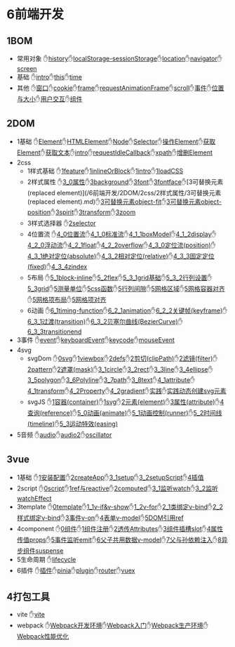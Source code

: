 # 6前端开发
## 1BOM
- 常用对象 ✋[history](/6前端开发/1BOM/常用对象/history.md)✋[localStorage-sessionStorage](/6前端开发/1BOM/常用对象/localStorage-sessionStorage.md)✋[location](/6前端开发/1BOM/常用对象/location.md)✋[navigator](/6前端开发/1BOM/常用对象/navigator.md)✋[screen](/6前端开发/1BOM/常用对象/screen.md)
- 基础 ✋[intro](/6前端开发/1BOM/基础/intro.md)✋[this](/6前端开发/1BOM/基础/this.md)✋[time](/6前端开发/1BOM/基础/time.md)
- 其他 ✋[窗口](/6前端开发/1BOM/其他/窗口.md)✋[cookie](/6前端开发/1BOM/其他/cookie.md)✋[frame](/6前端开发/1BOM/其他/frame.md)✋[requestAnimationFrame](/6前端开发/1BOM/其他/requestAnimationFrame.md)✋[scroll](/6前端开发/1BOM/其他/scroll.md)✋[事件](/6前端开发/1BOM/其他/事件.md)✋[位置与大小](/6前端开发/1BOM/其他/位置与大小.md)✋[用户交互](/6前端开发/1BOM/其他/用户交互.md)✋[组件](/6前端开发/1BOM/其他/组件.md)
## 2DOM
- 1基础 ✋[Element](/6前端开发/2DOM/1基础/Element.md)✋[HTMLElement](/6前端开发/2DOM/1基础/HTMLElement.md)✋[Node](/6前端开发/2DOM/1基础/Node.md)✋[Selector](/6前端开发/2DOM/1基础/Selector.md)✋[操作Element](/6前端开发/2DOM/1基础/操作Element.md)✋[获取Element](/6前端开发/2DOM/1基础/获取Element.md)✋[获取文本](/6前端开发/2DOM/1基础/获取文本.md)✋[intro](/6前端开发/2DOM/1基础/intro.md)✋[requestIdleCallback](/6前端开发/2DOM/1基础/requestIdleCallback.md)✋[xpath](/6前端开发/2DOM/1基础/xpath.md)✋[增删Element](/6前端开发/2DOM/1基础/增删Element.md)
- 2css
	- 1样式基础 ✋[1feature](/6前端开发/2DOM/2css/1样式基础/1feature.md)✋[1inlineOrBlock](/6前端开发/2DOM/2css/1样式基础/1inlineOrBlock.md)✋[1intro](/6前端开发/2DOM/2css/1样式基础/1intro.md)✋[1loadCSS](/6前端开发/2DOM/2css/1样式基础/1loadCSS.md)
	- 2样式属性 ✋[3_0属性](/6前端开发/2DOM/2css/2样式属性/3_0属性.md)✋[3background](/6前端开发/2DOM/2css/2样式属性/3background.md)✋[3font](/6前端开发/2DOM/2css/2样式属性/3font.md)✋[3fontface](/6前端开发/2DOM/2css/2样式属性/3fontface.md)✋[3可替换元素(replaced element)](/6前端开发/2DOM/2css/2样式属性/3可替换元素(replaced element).md)✋[3可替换元素object-fit](/6前端开发/2DOM/2css/2样式属性/3可替换元素object-fit.md)✋[3可替换元素object-position](/6前端开发/2DOM/2css/2样式属性/3可替换元素object-position.md)✋[3spirit](/6前端开发/2DOM/2css/2样式属性/3spirit.md)✋[3transform](/6前端开发/2DOM/2css/2样式属性/3transform.md)✋[3zoom](/6前端开发/2DOM/2css/2样式属性/3zoom.md)
	- 3样式选择器 ✋[2selector](/6前端开发/2DOM/2css/3样式选择器/2selector.md)
	- 4位置流 ✋[4_0位置流](/6前端开发/2DOM/2css/4位置流/4_0位置流.md)✋[4_1_0标准流](/6前端开发/2DOM/2css/4位置流/4_1_0标准流.md)✋[4_1_1boxModel](/6前端开发/2DOM/2css/4位置流/4_1_1boxModel.md)✋[4_1_2display](/6前端开发/2DOM/2css/4位置流/4_1_2display.md)✋[4_2_0浮动流](/6前端开发/2DOM/2css/4位置流/4_2_0浮动流.md)✋[4_2_1float](/6前端开发/2DOM/2css/4位置流/4_2_1float.md)✋[4_2_2overflow](/6前端开发/2DOM/2css/4位置流/4_2_2overflow.md)✋[4_3_0定位流(position)](/6前端开发/2DOM/2css/4位置流/4_3_0定位流(position).md)✋[4_3_1绝对定位(absolute)](/6前端开发/2DOM/2css/4位置流/4_3_1绝对定位(absolute).md)✋[4_3_2相对定位(relative)](/6前端开发/2DOM/2css/4位置流/4_3_2相对定位(relative).md)✋[4_3_3固定定位(fixed)](/6前端开发/2DOM/2css/4位置流/4_3_3固定定位(fixed).md)✋[4_3_4zindex](/6前端开发/2DOM/2css/4位置流/4_3_4zindex.md)
	- 5布局 ✋[5_1block-inline](/6前端开发/2DOM/2css/5布局/5_1block-inline.md)✋[5_2flex](/6前端开发/2DOM/2css/5布局/5_2flex.md)✋[5_3_1grid基础](/6前端开发/2DOM/2css/5布局/5_3_1grid基础.md)✋[5_3_2行列设置](/6前端开发/2DOM/2css/5布局/5_3_2行列设置.md)✋[5_3grid](/6前端开发/2DOM/2css/5布局/5_3grid.md)✋[5测量单位](/6前端开发/2DOM/2css/5布局/5测量单位.md)✋[5css函数](/6前端开发/2DOM/2css/5布局/5css函数.md)✋[5行列间隙](/6前端开发/2DOM/2css/5布局/5行列间隙.md)✋[5网格区域](/6前端开发/2DOM/2css/5布局/5网格区域.md)✋[5网格容器对齐](/6前端开发/2DOM/2css/5布局/5网格容器对齐.md)✋[5网格项布局](/6前端开发/2DOM/2css/5布局/5网格项布局.md)✋[5网格项对齐](/6前端开发/2DOM/2css/5布局/5网格项对齐.md)
	- 6动画 ✋[6_1timing-function](/6前端开发/2DOM/2css/6动画/6_1timing-function.md)✋[6_2_1animation](/6前端开发/2DOM/2css/6动画/6_2_1animation.md)✋[6_2_2关键帧(keyframe)](/6前端开发/2DOM/2css/6动画/6_2_2关键帧(keyframe).md)✋[6_3_1过渡(transition)](/6前端开发/2DOM/2css/6动画/6_3_1过渡(transition).md)✋[6_3_2贝塞尔曲线(BezierCurve)](/6前端开发/2DOM/2css/6动画/6_3_2贝塞尔曲线(BezierCurve).md)✋[6_3_3transitionend](/6前端开发/2DOM/2css/6动画/6_3_3transitionend.md)
- 3事件 ✋[event](/6前端开发/2DOM/3事件/event.md)✋[keyboardEvent](/6前端开发/2DOM/3事件/keyboardEvent.md)✋[keycode](/6前端开发/2DOM/3事件/keycode.md)✋[mouseEvent](/6前端开发/2DOM/3事件/mouseEvent.md)
- 4svg
	- svgDom ✋[0svg](/6前端开发/2DOM/4svg/svgDom/0svg.md)✋[1viewbox](/6前端开发/2DOM/4svg/svgDom/1viewbox.md)✋[2defs](/6前端开发/2DOM/4svg/svgDom/2defs.md)✋[2剪切(clipPath)](/6前端开发/2DOM/4svg/svgDom/2剪切(clipPath).md)✋[2滤镜(filter)](/6前端开发/2DOM/4svg/svgDom/2滤镜(filter).md)✋[2pattern](/6前端开发/2DOM/4svg/svgDom/2pattern.md)✋[2遮罩(mask)](/6前端开发/2DOM/4svg/svgDom/2遮罩(mask).md)✋[3_1circle](/6前端开发/2DOM/4svg/svgDom/3_1circle.md)✋[3_2rect](/6前端开发/2DOM/4svg/svgDom/3_2rect.md)✋[3_3line](/6前端开发/2DOM/4svg/svgDom/3_3line.md)✋[3_4ellipse](/6前端开发/2DOM/4svg/svgDom/3_4ellipse.md)✋[3_5polygon](/6前端开发/2DOM/4svg/svgDom/3_5polygon.md)✋[3_6Polyline](/6前端开发/2DOM/4svg/svgDom/3_6Polyline.md)✋[3_7path](/6前端开发/2DOM/4svg/svgDom/3_7path.md)✋[3_8text](/6前端开发/2DOM/4svg/svgDom/3_8text.md)✋[4_1attribute](/6前端开发/2DOM/4svg/svgDom/4_1attribute.md)✋[4_1transform](/6前端开发/2DOM/4svg/svgDom/4_1transform.md)✋[4_2Property](/6前端开发/2DOM/4svg/svgDom/4_2Property.md)✋[4_2gradient](/6前端开发/2DOM/4svg/svgDom/4_2gradient.md)✋[实践](/6前端开发/2DOM/4svg/svgDom/实践.md)✋[实践动态创建svg元素](/6前端开发/2DOM/4svg/svgDom/实践动态创建svg元素.md)
	- svgJS ✋[1容器(container)](/6前端开发/2DOM/4svg/svgJS/1容器(container).md)✋[1svg](/6前端开发/2DOM/4svg/svgJS/1svg.md)✋[2元素(element)](/6前端开发/2DOM/4svg/svgJS/2元素(element).md)✋[3属性(attribute)](/6前端开发/2DOM/4svg/svgJS/3属性(attribute).md)✋[4查询(reference)](/6前端开发/2DOM/4svg/svgJS/4查询(reference).md)✋[5_0动画(animate)](/6前端开发/2DOM/4svg/svgJS/5_0动画(animate).md)✋[5_1动画控制(runner)](/6前端开发/2DOM/4svg/svgJS/5_1动画控制(runner).md)✋[5_2时间线(timeline)](/6前端开发/2DOM/4svg/svgJS/5_2时间线(timeline).md)✋[5_3运动特效(easing)](/6前端开发/2DOM/4svg/svgJS/5_3运动特效(easing).md)
- 5音频 ✋[audio](/6前端开发/2DOM/5音频/audio.md)✋[audio2](/6前端开发/2DOM/5音频/audio2.md)✋[oscillator](/6前端开发/2DOM/5音频/oscillator.md)
## 3vue
- 1基础 ✋[1安装配置](/6前端开发/3vue/1基础/1安装配置.md)✋[2createApp](/6前端开发/3vue/1基础/2createApp.md)✋[3_1setup](/6前端开发/3vue/1基础/3_1setup.md)✋[3_2setupScript](/6前端开发/3vue/1基础/3_2setupScript.md)✋[4插值](/6前端开发/3vue/1基础/4插值.md)
- 2script ✋[0script](/6前端开发/3vue/2script/0script.md)✋[1ref与reactive](/6前端开发/3vue/2script/1ref与reactive.md)✋[2computed](/6前端开发/3vue/2script/2computed.md)✋[3_1监听watch](/6前端开发/3vue/2script/3_1监听watch.md)✋[3_2监听watchEffect](/6前端开发/3vue/2script/3_2监听watchEffect.md)
- 3template ✋[0template](/6前端开发/3vue/3template/0template.md)✋[1_1v-if&v-show](/6前端开发/3vue/3template/1_1v-if&v-show.md)✋[1_2v-for](/6前端开发/3vue/3template/1_2v-for.md)✋[2_1类绑定v-bind](/6前端开发/3vue/3template/2_1类绑定v-bind.md)✋[2_2样式绑定v-bind](/6前端开发/3vue/3template/2_2样式绑定v-bind.md)✋[3事件v-on](/6前端开发/3vue/3template/3事件v-on.md)✋[4表单v-model](/6前端开发/3vue/3template/4表单v-model.md)✋[5DOM引用ref](/6前端开发/3vue/3template/5DOM引用ref.md)
- 4component ✋[0组件](/6前端开发/3vue/4component/0组件.md)✋[1组件注册](/6前端开发/3vue/4component/1组件注册.md)✋[2透传Attributes](/6前端开发/3vue/4component/2透传Attributes.md)✋[3组件插槽slot](/6前端开发/3vue/4component/3组件插槽slot.md)✋[4属性传值props](/6前端开发/3vue/4component/4属性传值props.md)✋[5事件监听emit](/6前端开发/3vue/4component/5事件监听emit.md)✋[6父子共用数据v-model](/6前端开发/3vue/4component/6父子共用数据v-model.md)✋[7父与孙依赖注入](/6前端开发/3vue/4component/7父与孙依赖注入.md)✋[8异步组件suspense](/6前端开发/3vue/4component/8异步组件suspense.md)
- 5生命周期 ✋[lifecycle](/6前端开发/3vue/5生命周期/lifecycle.md)
- 6插件 ✋[插件](/6前端开发/3vue/6插件/插件.md)✋[pinia](/6前端开发/3vue/6插件/pinia.md)✋[plugin](/6前端开发/3vue/6插件/plugin.md)✋[router](/6前端开发/3vue/6插件/router.md)✋[vuex](/6前端开发/3vue/6插件/vuex.md)
## 4打包工具
- vite ✋[vite](/6前端开发/4打包工具/vite/vite.md)
- webpack ✋[Webpack开发环境](/6前端开发/4打包工具/webpack/Webpack开发环境.md)✋[Webpack入门](/6前端开发/4打包工具/webpack/Webpack入门.md)✋[Webpack生产环境](/6前端开发/4打包工具/webpack/Webpack生产环境.md)✋[Webpack性能优化](/6前端开发/4打包工具/webpack/Webpack性能优化.md)
